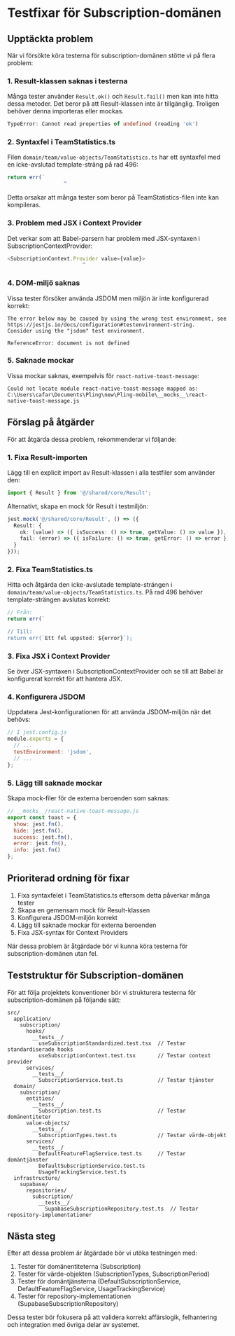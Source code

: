 # Testfixar för Subscription-domänen

## Upptäckta problem

När vi försökte köra testerna för subscription-domänen stötte vi på flera problem:

### 1. Result-klassen saknas i testerna

Många tester använder `Result.ok()` och `Result.fail()` men kan inte hitta dessa metoder. 
Det beror på att Result-klassen inte är tillgänglig. Troligen behöver denna importeras eller mockas.

```typescript
TypeError: Cannot read properties of undefined (reading 'ok')
```

### 2. Syntaxfel i TeamStatistics.ts

Filen `domain/team/value-objects/TeamStatistics.ts` har ett syntaxfel med en icke-avslutad template-sträng på rad 496:

```typescript
return err(`
                  ^
```

Detta orsakar att många tester som beror på TeamStatistics-filen inte kan kompileras.

### 3. Problem med JSX i Context Provider

Det verkar som att Babel-parsern har problem med JSX-syntaxen i SubscriptionContextProvider:

```typescript
<SubscriptionContext.Provider value={value}>
                        ^
```

### 4. DOM-miljö saknas

Vissa tester försöker använda JSDOM men miljön är inte konfigurerad korrekt:

```
The error below may be caused by using the wrong test environment, see https://jestjs.io/docs/configuration#testenvironment-string.
Consider using the "jsdom" test environment.

ReferenceError: document is not defined
```

### 5. Saknade mockar

Vissa mockar saknas, exempelvis för `react-native-toast-message`:

```
Could not locate module react-native-toast-message mapped as:
C:\Users\cafar\Documents\Pling\new\Pling-mobile\__mocks__\react-native-toast-message.js
```

## Förslag på åtgärder

För att åtgärda dessa problem, rekommenderar vi följande:

### 1. Fixa Result-importen

Lägg till en explicit import av Result-klassen i alla testfiler som använder den:

```typescript
import { Result } from '@/shared/core/Result';
```

Alternativt, skapa en mock för Result i testmiljön:

```typescript
jest.mock('@/shared/core/Result', () => ({
  Result: {
    ok: (value) => ({ isSuccess: () => true, getValue: () => value }),
    fail: (error) => ({ isFailure: () => true, getError: () => error })
  }
}));
```

### 2. Fixa TeamStatistics.ts

Hitta och åtgärda den icke-avslutade template-strängen i `domain/team/value-objects/TeamStatistics.ts`. 
På rad 496 behöver template-strängen avslutas korrekt:

```typescript
// Från:
return err(`

// Till:
return err(`Ett fel uppstod: ${error}`);
```

### 3. Fixa JSX i Context Provider

Se över JSX-syntaxen i SubscriptionContextProvider och se till att Babel är konfigurerat korrekt för att hantera JSX.

### 4. Konfigurera JSDOM

Uppdatera Jest-konfigurationen för att använda JSDOM-miljön när det behövs:

```javascript
// I jest.config.js
module.exports = {
  // ...
  testEnvironment: 'jsdom',
  // ...
};
```

### 5. Lägg till saknade mockar

Skapa mock-filer för de externa beroenden som saknas:

```javascript
// __mocks__/react-native-toast-message.js
export const toast = {
  show: jest.fn(),
  hide: jest.fn(),
  success: jest.fn(),
  error: jest.fn(),
  info: jest.fn()
};
```

## Prioriterad ordning för fixar

1. Fixa syntaxfelet i TeamStatistics.ts eftersom detta påverkar många tester
2. Skapa en gemensam mock för Result-klassen
3. Konfigurera JSDOM-miljön korrekt
4. Lägg till saknade mockar för externa beroenden
5. Fixa JSX-syntax för Context Providers

När dessa problem är åtgärdade bör vi kunna köra testerna för subscription-domänen utan fel.

## Teststruktur för Subscription-domänen

För att följa projektets konventioner bör vi strukturera testerna för subscription-domänen på följande sätt:

```
src/
  application/
    subscription/
      hooks/
        __tests__/
          useSubscriptionStandardized.test.tsx  // Testar standardiserade hooks
          useSubscriptionContext.test.tsx       // Testar context provider
      services/
        __tests__/
          SubscriptionService.test.ts           // Testar tjänster
  domain/
    subscription/
      entities/
        __tests__/
          Subscription.test.ts                  // Testar domänentiteter
      value-objects/
        __tests__/
          SubscriptionTypes.test.ts             // Testar värde-objekt
      services/
        __tests__/
          DefaultFeatureFlagService.test.ts     // Testar domäntjänster
          DefaultSubscriptionService.test.ts
          UsageTrackingService.test.ts
  infrastructure/
    supabase/
      repositories/
        subscription/
          __tests__/
            SupabaseSubscriptionRepository.test.ts  // Testar repository-implementationer
```

## Nästa steg

Efter att dessa problem är åtgärdade bör vi utöka testningen med:

1. Tester för domänentiteterna (Subscription)
2. Tester för värde-objekten (SubscriptionTypes, SubscriptionPeriod)
3. Tester för domäntjänsterna (DefaultSubscriptionService, DefaultFeatureFlagService, UsageTrackingService)
4. Tester för repository-implementationen (SupabaseSubscriptionRepository)

Dessa tester bör fokusera på att validera korrekt affärslogik, felhantering och integration med övriga delar av systemet. 
